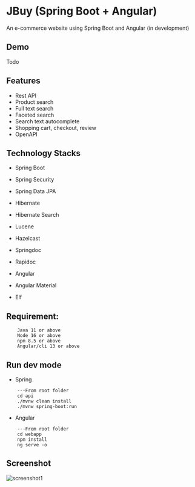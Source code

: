 # JBuy (Spring Boot + Angular)
An e-commerce website using Spring Boot and Angular
(in development)
## Demo
Todo

## Features
- Rest API
- Product search 
- Full text search
- Faceted search
- Search text autocomplete
- Shopping cart, checkout, review
- OpenAPI

## Technology Stacks
- Spring Boot
- Spring Security
- Spring Data JPA
- Hibernate
- Hibernate Search
- Lucene
- Hazelcast
- Springdoc
- Rapidoc

- Angular
- Angular Material
- Elf

## Requirement:
```
    Java 11 or above
    Node 16 or above
    npm 8.5 or above
    Angular/cli 13 or above
```

## Run dev mode
- Spring
```
    ---From root folder
    cd api
    ./mvnw clean install
    ./mvnw spring-boot:run
```

- Angular
```
    ---From root folder
    cd webapp
    npm install
    ng serve -o
```

## Screenshot
![screenshot1](https://i.imgur.com/0vvbyK5.png)
